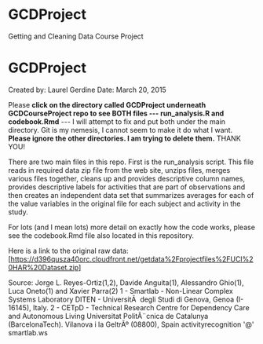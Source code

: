 # GCDProject
Getting and Cleaning Data Course Project
# GCDProject
Created by: Laurel Gerdine
Date: March 20, 2015

Please **click on the directory called GCDProject underneath GCDCourseProject repo to see BOTH files --- run_analysis.R and codebook.Rmd** --- I will attempt to fix and put both under the main directory. Git is my nemesis, I cannot seem to make it do what I want. **Please ignore the other directories. I am trying to delete them.** THANK YOU!

There are two main files in this repo. First is the run_analysis script. This file reads in required data zip file from the web site, unzips files, merges various files together, cleans up and provides descriptive column names, provides descriptive labels for activities that are part of observations and then creates an independent data set that summarizes averages for each of the value variables in the original file for each subject and activity in the study.

For lots (and I mean lots) more detail on exactly how the code works, please see the codebook.Rmd file also located in this repository.

Here is a link to the original raw data: [https://d396qusza40orc.cloudfront.net/getdata%2Fprojectfiles%2FUCI%20HAR%20Dataset.zip]

Source:
Jorge L. Reyes-Ortiz(1,2), Davide Anguita(1), Alessandro Ghio(1), Luca Oneto(1) and Xavier Parra(2)
1 - Smartlab - Non-Linear Complex Systems Laboratory
DITEN - UniversitÃ  degli Studi di Genova, Genoa (I-16145), Italy. 
2 - CETpD - Technical Research Centre for Dependency Care and Autonomous Living
Universitat PolitÃ¨cnica de Catalunya (BarcelonaTech). Vilanova i la GeltrÃº (08800), Spain
activityrecognition '@' smartlab.ws 


